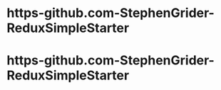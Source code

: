 # https-github.com-StephenGrider-ReduxSimpleStarter
# https-github.com-StephenGrider-ReduxSimpleStarter
